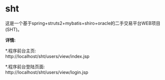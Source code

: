 # sht
这是一个基于spring+struts2+mybatis+shiro+oracle的二手交易平台WEB项目(SHT)。
<p>
<b>详情:</b><br/>
<p>
*.程序前台主页:<br/>
	http://localhost/sht/users/view/index.jsp<br/>
<p>
*.程序前台登陆页面:<br/>
	http://localhost/sht/users/view/login.jsp<br/>
<p>